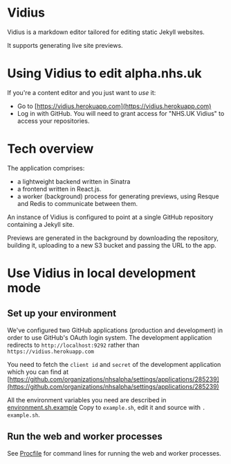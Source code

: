 # Vidius

Vidius is a markdown editor tailored for editing static Jekyll websites.

It supports generating live site previews.

# Using Vidius to edit alpha.nhs.uk

If you're a content editor and you just want to *use* it:

- Go to [https://vidius.herokuapp.com](https://vidius.herokuapp.com)
- Log in with GitHub. You will need to grant access for "NHS.UK Vidius"
  to access your repositories.

# Tech overview

The application comprises:

  - a lightweight backend written in Sinatra
  - a frontend written in React.js.
  - a worker (background) process for generating previews, using Resque and
    Redis to communicate between them.

An instance of Vidius is configured to point at a single GitHub repository
containing a Jekyll site.

Previews are generated in the background by downloading the repository,
building it, uploading to a new S3 bucket and passing the URL to the app.

# Use Vidius in local development mode

## Set up your environment

We've configured two GitHub applications (production and development) in order
to use GitHub's OAuth login system. The development application redirects
to `http://localhost:9292` rather than `https://vidius.herokuapp.com`

You need to fetch the `client id` and `secret` of the development application
which you can find at
[https://github.com/organizations/nhsalpha/settings/applications/285239](https://github.com/organizations/nhsalpha/settings/applications/285239)

All the environment variables you need are described in [environment.sh.example](https://github.com/nhsalpha/vidius/blob/master/environment.sh.example)
Copy to `example.sh`, edit it and source with `. example.sh`.

## Run the web and worker processes

See [Procfile](https://github.com/nhsalpha/vidius/blob/master/Procfile)
for command lines for running the web and worker processes.
